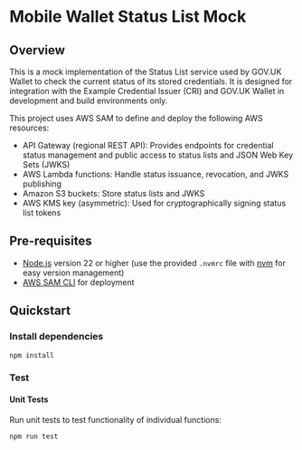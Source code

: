 # Mobile Wallet Status List Mock

## Overview

This is a mock implementation of the Status List service used by GOV.UK Wallet to check the current status of its stored credentials. It is designed for integration with the Example Credential Issuer (CRI) and GOV.UK Wallet in development and build environments only.

This project uses AWS SAM to define and deploy the following AWS resources:

- API Gateway (regional REST API): Provides endpoints for credential status management and public access to status lists and JSON Web Key Sets (JWKS)
- AWS Lambda functions: Handle status issuance, revocation, and JWKS publishing
- Amazon S3 buckets: Store status lists and JWKS
- AWS KMS key (asymmetric): Used for cryptographically signing status list tokens

## Pre-requisites

- [Node.js](https://nodejs.org/en) version 22 or higher (use the provided `.nvmrc` file with [nvm](https://github.com/nvm-sh/nvm) for easy version management)
- [AWS SAM CLI](https://docs.aws.amazon.com/serverless-application-model/latest/developerguide/install-sam-cli.html) for deployment

## Quickstart

### Install dependencies

```
npm install
```

### Test

#### Unit Tests

Run unit tests to test functionality of individual functions:

```
npm run test
```
